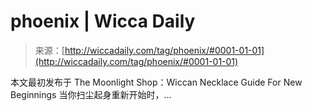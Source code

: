 <!--yml

category: 未分类

date: 2024-06-12 18:24:45

-->

# phoenix | Wicca Daily

> 来源：[http://wiccadaily.com/tag/phoenix/#0001-01-01](http://wiccadaily.com/tag/phoenix/#0001-01-01)

本文最初发布于 The Moonlight Shop：Wiccan Necklace Guide For New Beginnings 当你扫尘起身重新开始时，…
